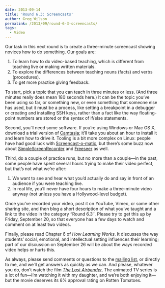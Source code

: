 ```yaml
---
date: 2013-09-14
title: 'Round 6.3: Screencasts'
author: Greg Wilson
permalink: /2013/09/round-6-3-screencasts/
tags:
  - Video
---
```

Our task in this next round is to create a three-minute screencast showing novices how to do something. Our goals are:

1.  To learn how to do video-based teaching, which is different from teaching live or making written materials.
2.  To explore the differences between teaching nouns (facts) and verbs (procedures).
3.  To get more practice giving feedback.

To start, pick a topic that you can teach in three minutes or less. (And three minutes really does mean 180 seconds here.) It can be the topic you&#8217;ve been using so far, or something new, or even something that someone else has used, but it must be a process, like setting a breakpoint in a debugger or creating and installing SSH keys, rather than a fact like the way floating-point numbers are stored or the syntax of if/else statements.

Second, you&#8217;ll need some software. If you&#8217;re using Windows or Mac OS X, download a trial version of [Camtasia][1]; it&#8217;ll take you about an hour to install it and learn how to drive it. Tooling is a bit more complex on Linux: people have had good luck with [Screencast-o-matic][2], but there&#8217;s some buzz now about [SimpleScreenRecorder][3] and [Freeseer][4] as well.

Third, do a couple of practice runs, but no more than a couple—in the past, some people have spent several hours trying to make their video perfect, but that&#8217;s not what we&#8217;re after:

1.  We want to see and hear what you&#8217;d actually do and say in front of an audience if you were teaching live.
2.  In real life, you&#8217;ll never have four hours to make a three-minute video anyway (not unless you have a Hollywood-level budget).

Once you&#8217;ve recorded your video, post it on YouTube, Vimeo, or some other sharing site, and then blog a short description of what you&#8217;ve taught and a link to the video in the category &#8220;Round 6.3&#8243;. Please try to get this up by Friday, September 20, so that everyone has a few days to watch and comment on at least two videos.

Finally, please read Chapter 6 of *How Learning Works*. It discusses the way students&#8217; social, emotional, and intellectual setting influences their learning; part of our discussion on September 26 will be about the ways recorded video helps or hurts this.

As always, please send comments or questions to the [mailing list][5], or directly to me, and we&#8217;ll get answers as quickly as we can. And please, whatever you do, don&#8217;t watch the film [*The Last Airbender*][6]. The animated TV series is a lot of fun—I&#8217;m watching it with my daughter, and we&#8217;re both enjoying it—but the movie deserves its 6% approval rating on Rotten Tomatoes.

 [1]: http://www.techsmith.com/camtasia.html
 [2]: http://www.screencast-o-matic.com/
 [3]: http://www.maartenbaert.be/simplescreenrecorder/
 [4]: http://freeseer.github.io/
 [5]: http://lists.software-carpentry.org/mailman/listinfo/teaching06_lists.software-carpentry.org
 [6]: http://www.rottentomatoes.com/m/last_airbender/

